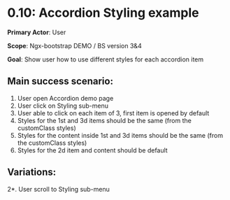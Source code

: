0.10: Accordion Styling example
===============================
**Primary Actor**: User

**Scope**: Ngx-bootstrap DEMO / BS version 3&4

**Goal**: Show user how to use different styles for each accordion item

Main success scenario:
----------------------
1. User open Accordion demo page
2. User click on Styling sub-menu
3. User able to click on each item of 3, first item is opened by default
4. Styles for the 1st and 3d items should be the same (from the customClass styles)
5. Styles for the content inside 1st and 3d items should be the same (from the customClass styles)
6. Styles for the 2d item and content should be default

Variations:
-----------
2*. User scroll to Styling sub-menu
